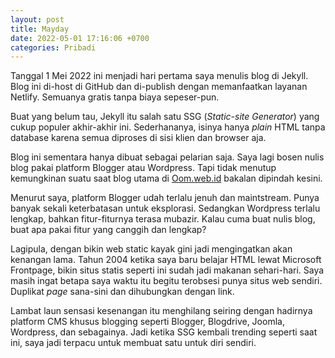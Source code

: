 ```yaml
---
layout: post
title: Mayday
date: 2022-05-01 17:16:06 +0700
categories: Pribadi
---
```


Tanggal 1 Mei 2022 ini menjadi hari pertama saya menulis blog di Jekyll. Blog ini di-host di GitHub dan di-publish dengan memanfaatkan layanan Netlify. Semuanya gratis tanpa biaya sepeser-pun.

Buat yang belum tau, Jekyll itu salah satu SSG (*Static-site Generator*) yang cukup populer akhir-akhir ini. Sederhananya, isinya hanya *plain* HTML tanpa database karena semua diproses di sisi klien dan browser aja.

Blog ini sementara hanya dibuat sebagai pelarian saja. Saya lagi bosen nulis blog pakai platform Blogger atau Wordpress. Tapi tidak menutup kemungkinan suatu saat blog utama di [Oom.web.id](https://oom.web.id) bakalan dipindah kesini.

Menurut saya, platform Blogger udah terlalu jenuh dan maintstream. Punya banyak sekali keterbatasan untuk eksplorasi. Sedangkan Wordpress terlalu lengkap, bahkan fitur-fiturnya terasa mubazir. Kalau cuma buat nulis blog, buat apa pakai fitur yang canggih dan lengkap?

Lagipula, dengan bikin web static kayak gini jadi mengingatkan akan kenangan lama. Tahun 2004 ketika saya baru belajar HTML lewat Microsoft Frontpage, bikin situs statis seperti ini sudah jadi makanan sehari-hari. Saya masih ingat betapa saya waktu itu begitu terobsesi punya situs web sendiri. Duplikat *page* sana-sini dan dihubungkan dengan link.

Lambat laun sensasi kesenangan itu menghilang seiring dengan hadirnya platform CMS khusus blogging seperti Blogger, Blogdrive, Joomla, Wordpress, dan sebagainya. Jadi ketika SSG kembali trending seperti saat ini, saya jadi terpacu untuk membuat satu untuk diri sendiri.
